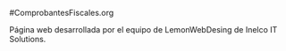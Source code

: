 #ComprobantesFiscales.org

Página web desarrollada por el equipo de LemonWebDesing de Inelco IT Solutions.